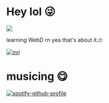 # Hey lol 😜

![](https://komarev.com/ghpvc/?username=codeptor&color=ff69b4&style=for-the-badge)

learning WebD rn yea that's about it.🙄

[<img src="https://language-stats-three.vercel.app/api/top-langs?username=codeptor&show_icons=true&locale=en&layout=compact&theme=chartreuse-dark" alt="ovi" />](https://github.com/Codeptor?tab=repositories)

# musicing 😋

[![spotify-github-profile](https://spotify-github-profile.vercel.app/api/view?uid=ovv2icy3a6jgcbkr3fqqs6c0a&cover_image=true&theme=natemoo-re&show_offline=false&background_color=000000&interchange=true&bar_color=f30c46&bar_color_cover=true)](https://open.spotify.com/user/ovv2icy3a6jgcbkr3fqqs6c0a)


